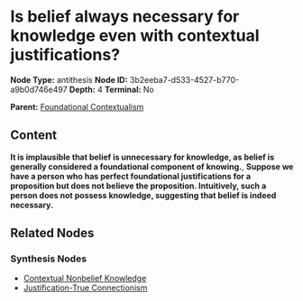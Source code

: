 # Is belief always necessary for knowledge even with contextual justifications?

**Node Type:** antithesis
**Node ID:** 3b2eeba7-d533-4527-b770-a9b0d746e497
**Depth:** 4
**Terminal:** No

**Parent:** [Foundational Contextualism](foundational-contextualism-synthesis-94bcc013-aa7c-4349-8f94-3a5166969ace.md)

## Content

**It is implausible that belief is unnecessary for knowledge, as belief is generally considered a foundational component of knowing.**, **Suppose we have a person who has perfect foundational justifications for a proposition but does not believe the proposition. Intuitively, such a person does not possess knowledge, suggesting that belief is indeed necessary.**

## Related Nodes

### Synthesis Nodes

- [Contextual Nonbelief Knowledge](contextual-nonbelief-knowledge-synthesis-a77b1d44-e54f-47f2-a0b5-655a9c3cdbb2.md)
- [Justification-True Connectionism](justification-true-connectionism-synthesis-eb92a125-e7fc-433b-8857-f050a4f2d184.md)
